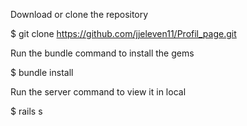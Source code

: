 
Download or clone the repository

$ git clone https://github.com/jjeleven11/Profil_page.git

Run the bundle command to install the gems

$ bundle install

Run the server command to view it in local

$ rails s

